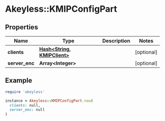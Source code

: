 # Akeyless::KMIPConfigPart

## Properties

| Name | Type | Description | Notes |
| ---- | ---- | ----------- | ----- |
| **clients** | [**Hash&lt;String, KMIPClient&gt;**](KMIPClient.md) |  | [optional] |
| **server_enc** | **Array&lt;Integer&gt;** |  | [optional] |

## Example

```ruby
require 'akeyless'

instance = Akeyless::KMIPConfigPart.new(
  clients: null,
  server_enc: null
)
```

